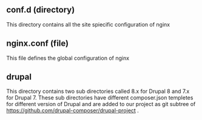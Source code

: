 conf.d (directory)
-------
This directory contains all the site spiecific configuration of nginx 

nginx.conf (file)
-------
This file defines the global configuration of nginx

drupal
--------
This directory contains two sub directories called 8.x for Drupal 8 and 7.x for Drupal 7. These sub directories have different composer.json templetes for different version of Drupal and are added to our project as git subtree of https://github.com/drupal-composer/drupal-project .

